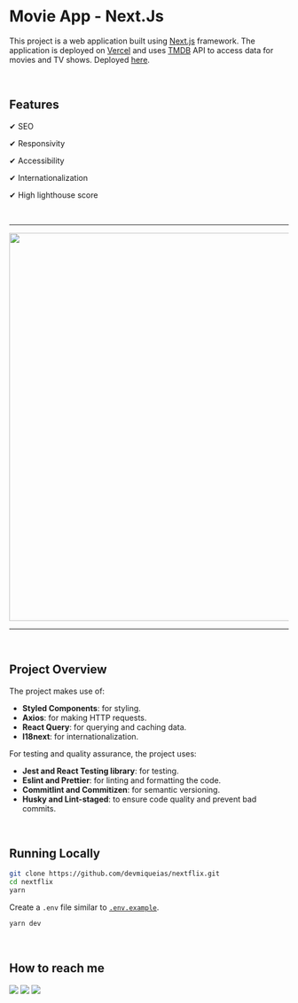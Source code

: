 # Movie App - Next.Js

<p>This project is a web application built using <a href="https://nextjs.org/">Next.js</a> framework. The application is deployed on <a href="https://vercel.com/">Vercel</a> and uses <a href="https://www.themoviedb.org/">TMDB</a> API to access data for movies and TV shows. Deployed <a href="https://nextflix-app.vercel.app/">here</a>.</p>

<br />

## Features

<div>
<p>✔ SEO</p>
<p>✔ Responsivity</p>
<p>✔ Accessibility</p>
<p>✔ Internationalization</p>
<p>✔ High lighthouse score</p>
</div>

<br />

<hr>
<div>
<img src="https://user-images.githubusercontent.com/97262786/212214175-554d9edc-9246-4439-a4cd-5a8730b90d0d.png" width="700px"/>
</div>
<hr>

<br />

## Project Overview

The project makes use of:

- **Styled Components**: for styling.
- **Axios**: for making HTTP requests.
- **React Query**: for querying and caching data.
- **I18next**: for internationalization.

For testing and quality assurance, the project uses:

- **Jest and React Testing library**: for testing.
- **Eslint and Prettier**: for linting and formatting the code.
- **Commitlint and Commitizen**: for semantic versioning.
- **Husky and Lint-staged**: to ensure code quality and prevent bad commits.

<br />

## Running Locally

```bash
git clone https://github.com/devmiqueias/nextflix.git
cd nextflix
yarn
```

Create a `.env` file similar to [`.env.example`](https://github.com/devmiqueias/nextflix/blob/main/.env.example).

```bash
yarn dev
```

<br />

## How to reach me

<div>
  <a href="https://wa.me/5548991652816" target="_blank"><img src="https://img.shields.io/badge/WhatsApp-25D366?style=for-the-badge&logo=whatsapp&logoColor=white" target="_blank"></a>
  <a href="mailto:devmiqueias@gmail.com" target="_blank"><img src="https://img.shields.io/badge/Gmail-D14836?style=for-the-badge&logo=gmail&logoColor=white" target="_blank"></a>
   <a href="https://www.linkedin.com/in/devmiqueias/" target="_blank"><img src="https://img.shields.io/badge/LinkedIn-0077B5?style=for-the-badge&logo=linkedin&logoColor=white" target="_blank"></a>
</div>
